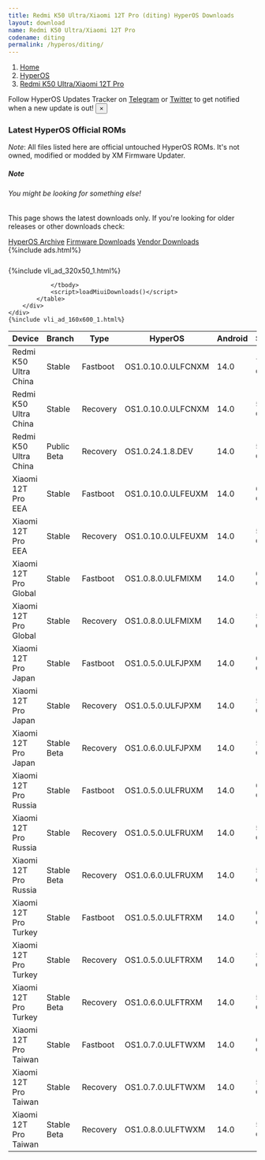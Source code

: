 ```yaml
---
title: Redmi K50 Ultra/Xiaomi 12T Pro (diting) HyperOS Downloads
layout: download
name: Redmi K50 Ultra/Xiaomi 12T Pro
codename: diting
permalink: /hyperos/diting/
---
```

<nav aria-label="breadcrumb">
    <ol class="breadcrumb">
        <li class="breadcrumb-item"><a href="/">Home</a></li>
        <li class="breadcrumb-item"><a href="/hyperos/">HyperOS</a></li>
        <li class="breadcrumb-item active" aria-current="page"><a href="/hyperos/diting/">Redmi K50 Ultra/Xiaomi 12T Pro</a></li>
    </ol>
</nav>
<div class="alert alert-primary alert-dismissible fade show" role="alert">
    Follow HyperOS Updates Tracker on <a href="https://t.me/MIUIUpdatesTracker" class="alert-link">Telegram</a>
     or <a href="https://twitter.com/MiFwUpdater" class="alert-link">Twitter</a> to get notified when a new update is out!
    <button type="button" class="close" data-dismiss="alert" aria-label="Close">
        <span aria-hidden="true">&times;</span>
    </button>
</div>

### Latest HyperOS Official ROMs
*Note*: All files listed here are official untouched HyperOS ROMs. It's not owned, modified or modded by XM Firmware Updater.
<div class="card">
  <div class="card-body">
    <h5 class="card-title">Note</h5>
    <h6 class="card-subtitle mb-2 text-muted">You might be looking for something else!</h6>
    <p class="card-text">This page shows the latest downloads only.
     If you're looking for older releases or other downloads check:</p>
    <a href="/archive/hyperos/diting/" class="card-link">HyperOS Archive</a>
    <a href="/firmware/diting/" class="card-link">Firmware Downloads</a>
    <a href="/vendor/diting/" class="card-link">Vendor Downloads</a>
  </div>
</div>
{%include ads.html%}
<div class="row justify-content-center">
    <div class="col-10">
        <div class="table-responsive-md" style="margin-top: 25px;">
            {%include vli_ad_320x50_1.html%}
            <table id="miui" class="display dt-responsive nowrap compact table table-striped table-hover table-sm">
                <thead class="thead-dark">
                    <tr>
                        <th data-ref="device">Device</th>
                        <th data-ref="branch">Branch</th>
                        <th data-ref="type">Type</th>
                        <th data-ref="miui">HyperOS</th>
                        <th data-ref="android">Android</th>
                        <th data-ref="size">Size</th>
                        <th data-ref="size">Date</th>
                        <th data-ref="link">Link</th>
                    </tr>
                </thead>
                <tbody>
                <tr><td>Redmi K50 Ultra China</td><td>Stable</td><td>Fastboot</td><td>OS1.0.10.0.ULFCNXM</td><td>14.0</td><td>7.0 GB</td><td>2024-10-10</td><td><a href="/hyperos/diting/stable/OS1.0.10.0.ULFCNXM/">Download</a></td></tr>
<tr><td>Redmi K50 Ultra China</td><td>Stable</td><td>Recovery</td><td>OS1.0.10.0.ULFCNXM</td><td>14.0</td><td>5.8 GB</td><td>2024-10-22</td><td><a href="/hyperos/diting/stable/OS1.0.10.0.ULFCNXM/">Download</a></td></tr>
<tr><td>Redmi K50 Ultra China</td><td>Public Beta</td><td>Recovery</td><td>OS1.0.24.1.8.DEV</td><td>14.0</td><td>5.8 GB</td><td>2024-01-12</td><td><a href="/hyperos/diting/public beta/OS1.0.24.1.8.DEV/">Download</a></td></tr>
<tr><td>Xiaomi 12T Pro EEA</td><td>Stable</td><td>Fastboot</td><td>OS1.0.10.0.ULFEUXM</td><td>14.0</td><td>6.6 GB</td><td>2024-09-10</td><td><a href="/hyperos/diting/stable/OS1.0.10.0.ULFEUXM/">Download</a></td></tr>
<tr><td>Xiaomi 12T Pro EEA</td><td>Stable</td><td>Recovery</td><td>OS1.0.10.0.ULFEUXM</td><td>14.0</td><td>5.3 GB</td><td>2024-09-23</td><td><a href="/hyperos/diting/stable/OS1.0.10.0.ULFEUXM/">Download</a></td></tr>
<tr><td>Xiaomi 12T Pro Global</td><td>Stable</td><td>Fastboot</td><td>OS1.0.8.0.ULFMIXM</td><td>14.0</td><td>6.8 GB</td><td>2024-10-08</td><td><a href="/hyperos/diting/stable/OS1.0.8.0.ULFMIXM/">Download</a></td></tr>
<tr><td>Xiaomi 12T Pro Global</td><td>Stable</td><td>Recovery</td><td>OS1.0.8.0.ULFMIXM</td><td>14.0</td><td>5.3 GB</td><td>2024-10-22</td><td><a href="/hyperos/diting/stable/OS1.0.8.0.ULFMIXM/">Download</a></td></tr>
<tr><td>Xiaomi 12T Pro Japan</td><td>Stable</td><td>Fastboot</td><td>OS1.0.5.0.ULFJPXM</td><td>14.0</td><td>6.3 GB</td><td>2024-09-10</td><td><a href="/hyperos/diting/stable/OS1.0.5.0.ULFJPXM/">Download</a></td></tr>
<tr><td>Xiaomi 12T Pro Japan</td><td>Stable</td><td>Recovery</td><td>OS1.0.5.0.ULFJPXM</td><td>14.0</td><td>5.2 GB</td><td>2024-09-23</td><td><a href="/hyperos/diting/stable/OS1.0.5.0.ULFJPXM/">Download</a></td></tr>
<tr><td>Xiaomi 12T Pro Japan</td><td>Stable Beta</td><td>Recovery</td><td>OS1.0.6.0.ULFJPXM</td><td>14.0</td><td>5.2 GB</td><td>2024-10-29</td><td><a href="/hyperos/diting/stable beta/OS1.0.6.0.ULFJPXM/">Download</a></td></tr>
<tr><td>Xiaomi 12T Pro Russia</td><td>Stable</td><td>Fastboot</td><td>OS1.0.5.0.ULFRUXM</td><td>14.0</td><td>6.3 GB</td><td>2024-09-10</td><td><a href="/hyperos/diting/stable/OS1.0.5.0.ULFRUXM/">Download</a></td></tr>
<tr><td>Xiaomi 12T Pro Russia</td><td>Stable</td><td>Recovery</td><td>OS1.0.5.0.ULFRUXM</td><td>14.0</td><td>5.2 GB</td><td>2024-09-23</td><td><a href="/hyperos/diting/stable/OS1.0.5.0.ULFRUXM/">Download</a></td></tr>
<tr><td>Xiaomi 12T Pro Russia</td><td>Stable Beta</td><td>Recovery</td><td>OS1.0.6.0.ULFRUXM</td><td>14.0</td><td>5.2 GB</td><td>2024-10-29</td><td><a href="/hyperos/diting/stable beta/OS1.0.6.0.ULFRUXM/">Download</a></td></tr>
<tr><td>Xiaomi 12T Pro Turkey</td><td>Stable</td><td>Fastboot</td><td>OS1.0.5.0.ULFTRXM</td><td>14.0</td><td>6.2 GB</td><td>2024-09-10</td><td><a href="/hyperos/diting/stable/OS1.0.5.0.ULFTRXM/">Download</a></td></tr>
<tr><td>Xiaomi 12T Pro Turkey</td><td>Stable</td><td>Recovery</td><td>OS1.0.5.0.ULFTRXM</td><td>14.0</td><td>5.2 GB</td><td>2024-09-23</td><td><a href="/hyperos/diting/stable/OS1.0.5.0.ULFTRXM/">Download</a></td></tr>
<tr><td>Xiaomi 12T Pro Turkey</td><td>Stable Beta</td><td>Recovery</td><td>OS1.0.6.0.ULFTRXM</td><td>14.0</td><td>5.2 GB</td><td>2024-10-29</td><td><a href="/hyperos/diting/stable beta/OS1.0.6.0.ULFTRXM/">Download</a></td></tr>
<tr><td>Xiaomi 12T Pro Taiwan</td><td>Stable</td><td>Fastboot</td><td>OS1.0.7.0.ULFTWXM</td><td>14.0</td><td>6.1 GB</td><td>2024-09-10</td><td><a href="/hyperos/diting/stable/OS1.0.7.0.ULFTWXM/">Download</a></td></tr>
<tr><td>Xiaomi 12T Pro Taiwan</td><td>Stable</td><td>Recovery</td><td>OS1.0.7.0.ULFTWXM</td><td>14.0</td><td>5.2 GB</td><td>2024-09-23</td><td><a href="/hyperos/diting/stable/OS1.0.7.0.ULFTWXM/">Download</a></td></tr>
<tr><td>Xiaomi 12T Pro Taiwan</td><td>Stable Beta</td><td>Recovery</td><td>OS1.0.8.0.ULFTWXM</td><td>14.0</td><td>5.2 GB</td><td>2024-10-29</td><td><a href="/hyperos/diting/stable beta/OS1.0.8.0.ULFTWXM/">Download</a></td></tr>

                </tbody>
                <script>loadMiuiDownloads()</script>
            </table>
        </div>
    </div>
    {%include vli_ad_160x600_1.html%}
</div>
